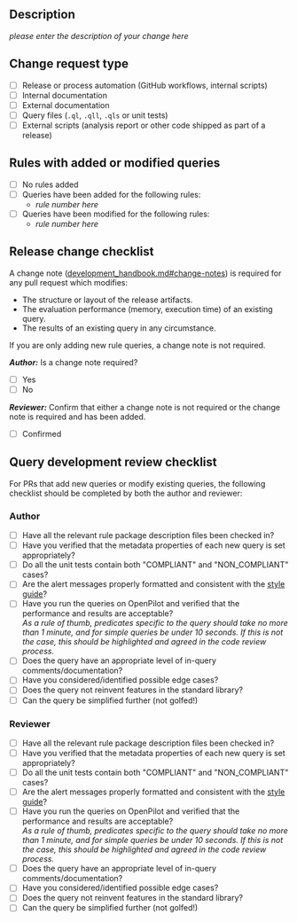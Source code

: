 ## Description

_please enter the description of your change here_

## Change request type

 - [ ] Release or process automation (GitHub workflows, internal scripts)
 - [ ] Internal documentation
 - [ ] External documentation
 - [ ] Query files (`.ql`, `.qll`, `.qls` or unit tests)
 - [ ] External scripts (analysis report or other code shipped as part of a release)

## Rules with added or modified queries

 - [ ] No rules added
 - [ ] Queries have been added for the following rules:
     - _rule number here_
 - [ ] Queries have been modified for the following rules:
     - _rule number here_

## Release change checklist

A change note ([development_handbook.md#change-notes](https://github.com/github/codeql-coding-standards/blob/main/docs/development_handbook.md#change-notes)) is required for any pull request which modifies:

 - The structure or layout of the release artifacts.
 - The evaluation performance (memory, execution time) of an existing query.
 - The results of an existing query in any circumstance.

If you are only adding new rule queries, a change note is not required.

_**Author:**_ Is a change note required? 
  - [ ] Yes
  - [ ] No

_**Reviewer:**_ Confirm that either a change note is not required or the change note is required and has been added.
  - [ ] Confirmed

## Query development review checklist

For PRs that add new queries or modify existing queries, the following checklist should be completed by both the author and reviewer:

### Author

 - [ ] Have all the relevant rule package description files been checked in?
 - [ ] Have you verified that the metadata properties of each new query is set appropriately?
 - [ ] Do all the unit tests contain both "COMPLIANT" and "NON_COMPLIANT" cases?
 - [ ] Are the alert messages properly formatted and consistent with the [style guide](https://github.com/github/codeql-coding-standards/blob/main/docs/development_handbook.md#query-style-guide)?
 - [ ] Have you run the queries on OpenPilot and verified that the performance and results are acceptable?<br />_As a rule of thumb, predicates specific to the query should take no more than 1 minute, and for simple queries be under 10 seconds. If this is not the case, this should be highlighted and agreed in the code review process._
 - [ ] Does the query have an appropriate level of in-query comments/documentation?
 - [ ] Have you considered/identified possible edge cases?
 - [ ] Does the query not reinvent features in the standard library?
 - [ ] Can the query be simplified further (not golfed!)

### Reviewer 

 - [ ] Have all the relevant rule package description files been checked in?
 - [ ] Have you verified that the metadata properties of each new query is set appropriately?
 - [ ] Do all the unit tests contain both "COMPLIANT" and "NON_COMPLIANT" cases?
 - [ ] Are the alert messages properly formatted and consistent with the [style guide](https://github.com/github/codeql-coding-standards/blob/main/docs/development_handbook.md#query-style-guide)?
 - [ ] Have you run the queries on OpenPilot and verified that the performance and results are acceptable?<br />_As a rule of thumb, predicates specific to the query should take no more than 1 minute, and for simple queries be under 10 seconds. If this is not the case, this should be highlighted and agreed in the code review process._
 - [ ] Does the query have an appropriate level of in-query comments/documentation?
 - [ ] Have you considered/identified possible edge cases?
 - [ ] Does the query not reinvent features in the standard library?
 - [ ] Can the query be simplified further (not golfed!)